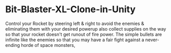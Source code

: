 # Bit-Blaster-XL-Clone-in-Unity
Control your Rocket by steering left &amp; right to avoid the enemies &amp; eliminating them with your desired powerup also collect supplies on the way so that your rocket doesn't get runout of fire power.  The simple bullets are infinite like the enemies so that you may have a fair fight against a never-ending horde of space monsters, 
